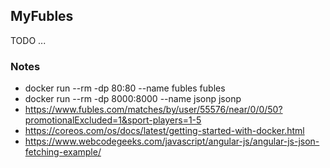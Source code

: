 ## MyFubles

TODO ...

### Notes

- docker run --rm -dp 80:80 --name fubles fubles
- docker run --rm -dp 8000:8000 --name jsonp jsonp
- https://www.fubles.com/matches/by/user/55576/near/0/0/50?promotionalExcluded=1&sport-players=1-5
- https://coreos.com/os/docs/latest/getting-started-with-docker.html
- https://www.webcodegeeks.com/javascript/angular-js/angular-js-json-fetching-example/
